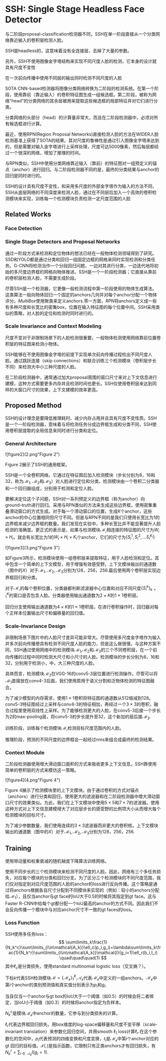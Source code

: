 # SSH: Single Stage Headless Face Detector

与二阶段proposal-classification检测器不同，SSH在单一阶段直接从一个分类网络靠近输入的卷积层检测人脸。

SSH是headless的，这意味着没有全连接层，去掉了大量的参数。

另外，SSH不使用图像金字塔结构来实现不同尺度人脸的检测，它本身的设计就具有尺度不变性

在一次前向传播中使用不同层的输出同时检测不同尺度的人脸



SOTA CNN-based检测器将图像分类网络转换为二阶段的检测系统。在第一个阶段，使用靠前（靠近输入）的卷积特征图生成一组候选框。第二阶段，被称为网络"head"的分类网络的其余层被用来提取这些候选框的局部特征并对它们进行分类。

分类网络的头部分（head）的计算量非常大，而且在二阶段检测器中，必须对所有候选框进行计算。

最近，使用RPN(Region Proposal Networks)直接检测人脸的方法在WIDER人脸检测基准上获得了SOTA的结果。其对尺度的鲁棒性是通过引入图像金字塔来达到的。但是需要对输入金字塔进行上采样处理，尺度可达5000像素，然后每层都经过一个很深的网络，增加了推理的时间。

与RPN类似，SSH中使用分类网络靠近输入（靠前）的特征图对一组预定义的锚点（anchor）进行回归。与二阶段检测器不同的是，最终的分类结果与anchor的回归是同时进行的。

SSH的设计具有尺度不变性，和采用多尺度的外部金字塔作为输入的方法不同，SSH从底层网络的不同深度来检测人脸，通过在不同层后加入一个高效的卷积检测模块来实现，训练每一个检测模块负责检测一定尺度范围的人脸



## Related Works

### Face Detection

### Single Stage Detectors and Proposal Networks

通过一阶段方式来检测和定位物体的想法已经在一般物体检测领域得到了研究。SSD和YOLO都是通过分类和回归一组固定边框的网格来同时实现检测和分类任务。G-CNN将检测当作一个分段回归问题，一边对其进行分类，一边迭代地将初始的多尺度边界框的网格向物体推进。SSH是一个一阶段检测器；它直接从靠前的卷积层检测人脸，不需要生成阶段。

尽管SSH是一个检测器，它更像一般检测流程中第一阶段使用的物体生成算法。这类算法一般向物体回归一个固定的anchors几何并对每个anchor分配一个物体评分。*MultiBox*使用聚类来定义anchors.零一方面，*RPN*将anchors定义成一些有多种尺度和长宽比的密集box，位置在输入特征图的每个位置中间。SSH采用类似的策略，对人脸的定位和检测时同时进行的。

### Scale Invariance and Context Modeling

尺度不变对于非限制场景下的人脸检测很重要。一般物体检测使用网络靠前位置卷积层的特征图来检测小物体。

SSH能够在不使用图像金字塔的前提下实现单次前向传播过程检出不同尺度人脸。通过跳跃连接（skip connections）和联合训练三个检测模块（卷积层步长不同）来检测大中小三种尺度的人脸。

在二阶段检测器中，通常通过加大proposal周围的窗口尺寸来对上下文信息进行建模，这种方式需要更多内存并且检测时间也更长。SSH仅使用卷积层来达到同样的大窗口尺寸的效果，上下文建模的效率更高。



## Proposed Method

SSH的设计理念是要降低推理耗时、减少内存占用并且具有尺度不变性质。SSH是一个一阶段检测器，意味着与将检测任务分成边界框生成和分类不同，SSH使用卷积层提取的全局信息来同时进行分类和定位。

### General Architecture

![figure2](2.png"Figure 2")

Figure 2展示了SSH的通用框架。

SSH是一个全卷积网络，它通过在特征图后加入检测模块（步长分别为8，16和32，称为$\mathcal{M_1}$, $\mathcal{M_2}$和$\mathcal{M_3}$）对人脸进行定位和分类。检测模块由一个卷积二分类器和一个回归器组成，分别用于检测和定位人脸。

要解决定位这个子问题，SSH对一系列预定义的边界框（称为anchor）向ground-truth进行回归。采用与RPN类似的方法来生成这些边界框，使用密集重叠滑动窗口的方式生成。对于每一个滑动窗口的位置，生成$K$个anchor，这些anchor的中心位置相同但尺寸不同。但是与RPN不同的是我们只使用长宽比为1的边界框来减少边界框的数量。我们发现在实验中，多种长宽比并不能显著提升人脸检测的准确度。更正式的表示是，如果与检测模块$\mathcal{M_i}$相连接的特征图的尺寸为$W_i\times H_i$，就会有长宽比为1的$W_i\times H_i\times K_i$个anchor，它们的尺寸为$\{S_i^1,S_i^2,...S_i^{K_i}\}$



![figure3](3.png"Figure 3")

如Figure3所示，检测模块使用一组卷积层来提取特征，用于人脸检测和定位。其中包含一个简单的上下文模型，用于增强有效感受野。上下文模块输出的通道数（图中的$X$）对于$\mathcal{M_1},\mathcal{M_2},\mathcal{M_3}$分别为128，256，256.最后使用两个卷积层实现边界框回归和分类。

对于$\mathcal{M_i}$的每个卷积位置，分类器都判断滤波器中心位置和对应不同尺度$\{S_i^k\}_{k=1}^K$的窗口是否包含人脸。分类器使用输出通道数为$2\times K$的$1\times 1$卷积层。

回归分支使用输出通道数为$4\times K$的$1\times 1$卷积层。在进行卷积操作时，回归器对每个正样本位置输出尺寸和偏移量的回归值。

### Scale-Invariance Design

非限制场景下图片中的人脸尺寸差异可能非常大。尽管使用多尺度金字塔作为输入并多次前向传播使具有检测不同尺度人脸的能力，但是这么做很慢。与这种方案不同，SSH通过使用网络中的检测模块$\mathcal{M_1}$,$\mathcal{M_2}$和$\mathcal{M_3}$的三个不同卷积层，在一个前向传播的过程中同时检测大尺寸和小尺寸的人脸。检测模块的步长分别为8，16和32，分别用于检测小，中，大三种尺度的人脸。

具体而言，检测模块$\mathcal{M_2}$在VGG-16的conv5-3​层位置进行检测操作。尽管可以将$\mathcal{M_1}$直接放在conv4-3后面，我们使用原用于语义分割和泛物体检测的特征图融合。

为了减少模型的内存需求，使用$1\times 1$卷积将特征图的通道数从512缩减到128。conv5-3特征图经过上采样与conv4-3的特征相加，再经过一个$3\times3$的卷积，融合过程里使用双线性上采样。为了能够检测更大的人脸，在conv5-3后接一个步长为2的max-pooling层，将conv5-3的步长提升至32，这个新加的层后接$\mathcal{M_3}$.

训练阶段，训练每个检测模块$\mathcal{M_i}$检测目标尺度范围内的人脸。

推理阶段，预测的不同尺度的边界框会一起经过nms来组合成最终的检测结果。



### Context Module

二阶段检测器使用增大滑动窗口面积的方式来吸收更多上下文信息。SSH靠使用简单的卷积层的方式来模仿这一策略。

![figure4](4.png"Figure 4")

Figure 4展示了检测模块里的上下文模块。由于通过卷积的方式对锚点（anchors）进行分类和回归，使用更大的滤波器和在二阶段检测器中增大滑动窗口尺寸的效果类似。为此，我们在上下文模块中使用$5\times5$和$7\times7$的滤波器。使用这种方式对上下文信息建模增大了对应层步长的感受野的比例项大小从而增大每个检测模块的目标尺寸。

为了减少参数数量，我们使用连续的$3\times3$滤波器而非更大的卷积核。上下文模块输出的通道数（图中的$X$）对于$\mathcal{M_1},\mathcal{M_2},\mathcal{M_3}$分别为128，256，256.



## Training

使用带动量和权重衰减的随机梯度下降算法训练网络。

使用不同步长的三个检测模块来检测不同尺度的人脸。因此，网络有三个多任务损失，对应每个模块的分类和回归分支。为了区分三个检测模块的不同尺度范围，我们仅对指定到对应尺度范围的人脸的anchor的loss进行反向传播。这个策略是通过将anchors根据各自尺寸分配到不同模块来实现的（例如：较小的anchors分配给$\mathcal{M_1}$），且仅当anchor与gt face的IoU大于0.5的时候将其指定到gt face。这与Faster R-CNN中给每个gt都分配一个IoU最高的anchor的方式不同。因此我们不会反向传播一个模块中与对应anchor尺寸不一致的gt faces的loss。



### Loss Function

SSH使用多任务loss：
$$
\sum\limits_k\frac{1}{N_k^c}\sum\limits_{i\in\mathcal{A_k}}\ell_c(p_i,g_i)+\lambda\sum\limits_k\frac{1}{N_k^r}\sum\limits_{i\in\mathcal{A_k}}\mathcal{I}(g_i=1)\ell_r(b_i,t_i)
\quad\quad\quad(1)
$$
其中$\ell_c$是分类损失，使用standard multinomial logistic loss（交叉熵？）。

下标$k$代表SSH检测模块$\mathcal{M}=\{\mathcal{M_k}\}_1^K$,$\mathcal{A_k}$代表$\mathcal{M_k}$中定义的一组anchors。$\mathcal{M_k}$中第$i$个anchor的类别预测值和真实值分别表示为$p_i$和$g_i$.

当且仅当一个anchor与gt box的IoU大于一个阈值（如0.5）的时候会将二者绑定，当IoU小于阈值（如0.3）的时候将anchor指定为负样本。

$N_k^c$是模块$\mathcal{M_k}$中anchor的数量，它参与到分类损失的计算。

$\ell_r$代表边界框回归损失。用box维度的log-space偏移量和尺度不变平移（scale-invariant translation）来参数化回归空间，并用smooth $\ell_1$ loss计算$\ell_r$.在这个参数化的空间中，$p_i$代表预测的四维变换和尺度变换，$t_i$是$\mathcal{M_k}$中第$i$个anchor对应的gt 回归的目标值。$\mathcal{I(.)}$是指示函数，它限制只有正类anchors才有回归损失，有$N_k^r=\sum_{i\in{\mathcal{A_k}}}I(g_i=1)$.










